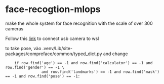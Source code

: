 # face-recogtion-mlops
make the whole system for face recognition with the scale of over 300 cameras

Follow this [link](https://github.com/Xuanhoang214/WSL2-USB-CAMERA) to connect usb camera to wsl 

to take pose, vào .venv/Lib/site-packages/compreface/common/typed_dict.py and change

        if row.find('age') == -1 and row.find('calculator') == -1 and row.find('gender') == -1 \
                    and row.find('landmarks') == -1 and row.find('mask') == -1 and row.find('pose') == -1: